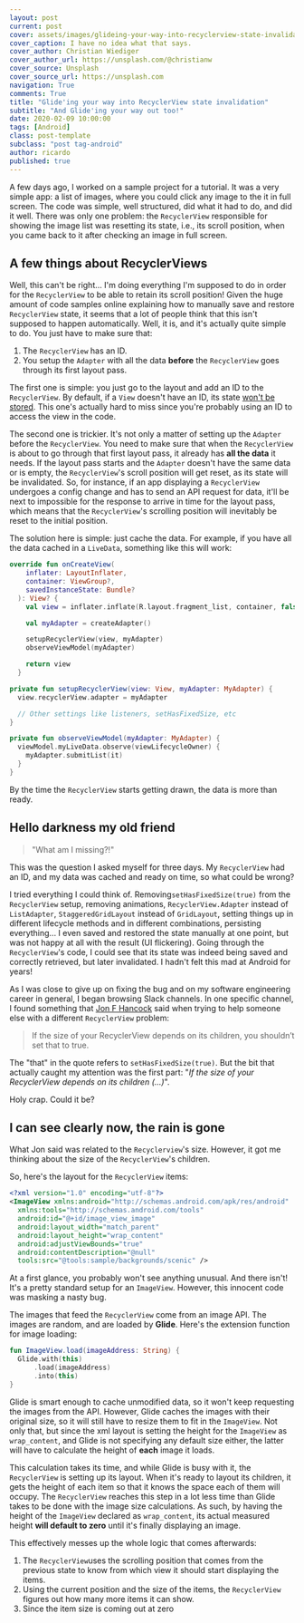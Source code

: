 ```yaml
---
layout: post
current: post
cover: assets/images/glideing-your-way-into-recyclerview-state-invalidation.jpg
cover_caption: I have no idea what that says.
cover_author: Christian Wiediger
cover_author_url: https://unsplash.com/@christianw
cover_source: Unsplash
cover_source_url: https://unsplash.com
navigation: True
comments: True
title: "Glide'ing your way into RecyclerView state invalidation"
subtitle: "And Glide'ing your way out too!"
date: 2020-02-09 10:00:00
tags: [Android]
class: post-template
subclass: "post tag-android"
author: ricardo
published: true
---
```


A few days ago, I worked on a sample project for a tutorial. It was a very simple app: a list of images, where you could click any image to the it in full screen. The code was simple, well structured, did what it had to do, and did it well. There was only one problem: the `RecyclerView` responsible for showing the image list was resetting its state, i.e., its scroll position, when you came back to it after checking an image in full screen.

## A few things about RecyclerViews

Well, this can't be right... I'm doing everything I'm supposed to do in order for the `RecyclerView` to be able to retain its scroll position! Given the huge amount of code samples online explaining how to manually save and restore `RecyclerView` state, it seems that a lot of people think that this isn't supposed to happen automatically. Well, it is, and it's actually quite simple to do. You just have to make sure that:

1. The `RecyclerView` has an ID.
2. You setup the `Adapter` with all the data **before** the `RecyclerView` goes through its first layout pass.

The first one is simple: you just go to the layout and add an ID to the `RecyclerView`. By default, if a `View` doesn't have an ID, its state [won't be stored](https://android.googlesource.com/platform/frameworks/base/+/refs/heads/android10-c2f2-release/core/java/android/view/View.java#20264). This one's actually hard to miss since you're probably using an ID to access the view in the code.

The second one is trickier. It's not only a matter of setting up the `Adapter` before the `RecyclerView`. You need to make sure that when the `RecyclerView` is about to go through that first layout pass, it already has **all the data** it needs. If the layout pass starts and the `Adapter` doesn't have the same data or is empty, the `RecyclerView`'s scroll position will get reset, as its state will be invalidated. So, for instance, if an app displaying a `RecyclerView` undergoes a config change and has to send an API request for data, it'll be next to impossible for the response to arrive in time for the layout pass, which means that the `RecyclerView`'s scrolling position will inevitably be reset to the initial position.

The solution here is simple: just cache the data. For example, if you have all the data cached in a `LiveData`, something like this will work:

```Kotlin
override fun onCreateView(
    inflater: LayoutInflater,
    container: ViewGroup?,
    savedInstanceState: Bundle?
  ): View? {
    val view = inflater.inflate(R.layout.fragment_list, container, false)

    val myAdapter = createAdapter()

    setupRecyclerView(view, myAdapter)
    observeViewModel(myAdapter)

    return view
  }

private fun setupRecyclerView(view: View, myAdapter: MyAdapter) {
  view.recyclerView.adapter = myAdapter

  // Other settings like listeners, setHasFixedSize, etc
}

private fun observeViewModel(myAdapter: MyAdapter) {
  viewModel.myLiveData.observe(viewLifecycleOwner) {
    myAdapter.submitList(it)
  }
}
```

By the time the `RecyclerView` starts getting drawn, the data is more than ready.

## Hello darkness my old friend

> "What am I missing?!"

This was the question I asked myself for three days. My `RecyclerView` had an ID, and my data was cached and ready on time, so what could be wrong?

I tried everything I could think of. Removing`setHasFixedSize(true)` from the `RecyclerView` setup, removing animations, `RecyclerView.Adapter` instead of `ListAdapter`, `StaggeredGridLayout` instead of `GridLayout`, setting things up in different lifecycle methods and in different combinations, persisting everything... I even saved and restored the state manually at one point, but was not happy at all with the result (UI flickering). Going through the `RecyclerView`'s code, I could see that its state was indeed being saved and correctly retrieved, but later invalidated. I hadn't felt this mad at Android for years!

As I was close to give up on fixing the bug and on my software engineering career in general, I began browsing Slack channels. In one specific channel, I found something that [Jon F Hancock](https://twitter.com/JonFHancock) said when trying to help someone else with a different `RecyclerView` problem:

> If the size of your RecyclerView depends on its children, you shouldn’t set that to true.

The "that" in the quote refers to `setHasFixedSize(true)`. But the bit that actually caught my attention was the first part: "_If the size of your RecyclerView depends on its children (...)_".

Holy crap. Could it be?

## I can see clearly now, the rain is gone

What Jon said was related to the `Recyclerview`'s size. However, it got me thinking about the size of the `RecyclerView`'s children.

So, here's the layout for the `RecyclerView` items:

```xml
<?xml version="1.0" encoding="utf-8"?>
<ImageView xmlns:android="http://schemas.android.com/apk/res/android"
  xmlns:tools="http://schemas.android.com/tools"
  android:id="@+id/image_view_image"
  android:layout_width="match_parent"
  android:layout_height="wrap_content"
  android:adjustViewBounds="true"
  android:contentDescription="@null"
  tools:src="@tools:sample/backgrounds/scenic" />
```

At a first glance, you probably won't see anything unusual. And there isn't! It's a pretty standard setup for an `ImageView`. However, this innocent code was masking a nasty bug.

The images that feed the `RecyclerView` come from an image API. The images are random, and are loaded by **Glide**. Here's the extension function for image loading:

```Kotlin
fun ImageView.load(imageAddress: String) {
  Glide.with(this)
      .load(imageAddress)
      .into(this)
}
```

Glide is smart enough to cache unmodified data, so it won't keep requesting the images from the API. However, Glide caches the images with their original size, so it will still have to resize them to fit in the `ImageView`. Not only that, but since the xml layout is setting the height for the `ImageView` as `wrap_content`, and Glide is not specifying any default size either, the latter will have to calculate the height of **each** image it loads.

This calculation takes its time, and while Glide is busy with it, the `RecyclerView` is setting up its layout. When it's ready to layout its children, it gets the height of each item so that it knows the space each of them will occupy. The `RecyclerView` reaches this step in a lot less time than Glide takes to be done with the image size calculations. As such, by having the height of the `ImageView` declared as `wrap_content`, its actual measured height **will default to zero** until it's finally displaying an image.

This effectively messes up the whole logic that comes afterwards:

1. The `RecyclerView`uses the scrolling position that comes from the previous state to know from which view it should start displaying the items.
2. Using the current position and the size of the items, the `RecyclerView` figures out how many more items it can show.
3. Since the item size is coming out at zero

<!-- Works with placeholder -->
